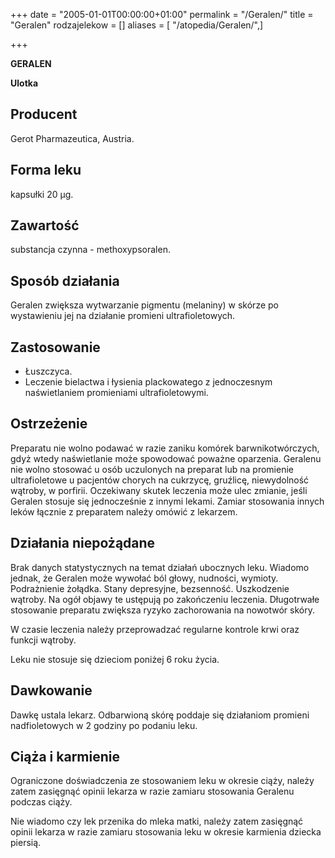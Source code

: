 +++
date = "2005-01-01T00:00:00+01:00"
permalink = "/Geralen/"
title = "Geralen"
rodzajelekow = []
aliases = [ "/atopedia/Geralen/",]

+++

**GERALEN**

**Ulotka**

Producent
---------

Gerot Pharmazeutica, Austria.

Forma leku
----------

kapsułki 20 μg.

Zawartość
---------

substancja czynna - methoxypsoralen.

Sposób działania
----------------

Geralen zwiększa wytwarzanie pigmentu (melaniny) w skórze po wystawieniu jej na działanie promieni ultrafioletowych.

Zastosowanie
------------

-   Łuszczyca.
-   Leczenie bielactwa i łysienia plackowatego z jednoczesnym naświetlaniem promieniami ultrafioletowymi.

Ostrzeżenie
-----------

Preparatu nie wolno podawać w razie zaniku komórek barwnikotwórczych, gdyż wtedy naświetlanie może spowodować poważne oparzenia. Geralenu nie wolno stosować u osób uczulonych na preparat lub na promienie ultrafioletowe u pacjentów chorych na cukrzycę, gruźlicę, niewydolność wątroby, w porfirii. Oczekiwany skutek leczenia może ulec zmianie, jeśli Geralen stosuje się jednocześnie z innymi lekami. Zamiar stosowania innych leków łącznie z preparatem należy omówić z lekarzem.

Działania niepożądane
---------------------

Brak danych statystycznych na temat działań ubocznych leku. Wiadomo jednak, że Geralen może wywołać ból głowy, nudności, wymioty. Podrażnienie żołądka. Stany depresyjne, bezsenność. Uszkodzenie wątroby. Na ogół objawy te ustępują po zakończeniu leczenia. Długotrwałe stosowanie preparatu zwiększa ryzyko zachorowania na nowotwór skóry.

W czasie leczenia należy przeprowadzać regularne kontrole krwi oraz funkcji wątroby.

Leku nie stosuje się dzieciom poniżej 6 roku życia.

Dawkowanie
----------

Dawkę ustala lekarz. Odbarwioną skórę poddaje się działaniom promieni nadfioletowych w 2 godziny po podaniu leku.

Ciąża i karmienie
-----------------

Ograniczone doświadczenia ze stosowaniem leku w okresie ciąży, należy zatem zasięgnąć opinii lekarza w razie zamiaru stosowania Geralenu podczas ciąży.

Nie wiadomo czy lek przenika do mleka matki, należy zatem zasięgnąć opinii lekarza w razie zamiaru stosowania leku w okresie karmienia dziecka piersią.
